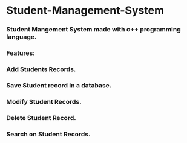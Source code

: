 # Student-Management-System

### Student Mangement System made with c++ programming language.

### Features:
### Add Students Records.
### Save Student record in a database.
### Modify Student Records.
### Delete Student Record.
### Search on Student Records.
